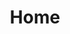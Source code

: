 ---
published: false

title: Home
onpage_menu: true
body_classes: "modular header-image fullwidth"

content:
    items: '@self.modular'
    order:
        by: default
        dir: asc
        custom:
            - _header
            - _about
            - _projects
            - _contact
---